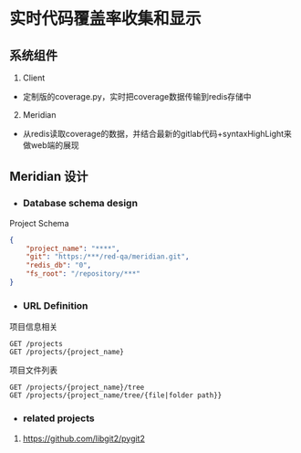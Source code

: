 # 实时代码覆盖率收集和显示

## 系统组件

1. Client
* 定制版的coverage.py，实时把coverage数据传输到redis存储中

2. Meridian
* 从redis读取coverage的数据，并结合最新的gitlab代码+syntaxHighLight来做web端的展现

## Meridian 设计

* ### Database schema design

Project Schema
``` json
{
    "project_name": "****",
    "git": "https:/***/red-qa/meridian.git",
    "redis_db": "0",
    "fs_root": "/repository/***"
}
```

* ### URL Definition

项目信息相关

```
GET /projects
GET /projects/{project_name}
```

项目文件列表

```
GET /projects/{project_name}/tree
GET /projects/{project_name/tree/{file|folder path}}

```
* ### related projects

1. https://github.com/libgit2/pygit2
